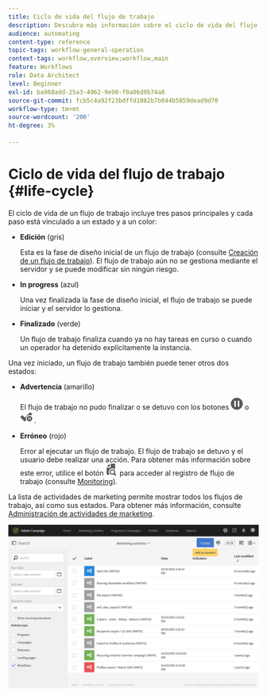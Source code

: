 ```yaml
---
title: Ciclo de vida del flujo de trabajo
description: Descubra más información sobre el ciclo de vida del flujo de trabajo
audience: automating
content-type: reference
topic-tags: workflow-general-operation
context-tags: workflow,overview;workflow,main
feature: Workflows
role: Data Architect
level: Beginner
exl-id: ba968add-25a3-4962-9e90-f0a06d9b74a8
source-git-commit: fcb5c4a92f23bdffd1082b7b044b5859dead9d70
workflow-type: tm+mt
source-wordcount: '200'
ht-degree: 3%

---
```


# Ciclo de vida del flujo de trabajo {#life-cycle}

El ciclo de vida de un flujo de trabajo incluye tres pasos principales y cada paso está vinculado a un estado y a un color:

* **Edición**  (gris)

   Esta es la fase de diseño inicial de un flujo de trabajo (consulte [Creación de un flujo de trabajo](../../automating/using/building-a-workflow.md#creating-a-workflow)). El flujo de trabajo aún no se gestiona mediante el servidor y se puede modificar sin ningún riesgo.

* **In progress**  (azul)

   Una vez finalizada la fase de diseño inicial, el flujo de trabajo se puede iniciar y el servidor lo gestiona.

* **Finalizado**  (verde)

   Un flujo de trabajo finaliza cuando ya no hay tareas en curso o cuando un operador ha detenido explícitamente la instancia.

Una vez iniciado, un flujo de trabajo también puede tener otros dos estados:

* **Advertencia**  (amarillo)

   El flujo de trabajo no pudo finalizar o se detuvo con los botones ![](assets/pause_darkgrey-24px.png) o ![](assets/check_pause_darkgrey-24px.png) .

* **Erróneo**  (rojo)

   Error al ejecutar un flujo de trabajo. El flujo de trabajo se detuvo y el usuario debe realizar una acción. Para obtener más información sobre este error, utilice el botón ![](assets/printpreview_darkgrey-24px.png) para acceder al registro de flujo de trabajo (consulte [Monitoring](../../automating/using/monitoring-workflow-execution.md)).

La lista de actividades de marketing permite mostrar todos los flujos de trabajo, así como sus estados. Para obtener más información, consulte [Administración de actividades de marketing](../../start/using/marketing-activities.md#about-marketing-activities).

![](assets/wkf_execution_3.png)
